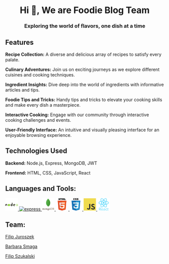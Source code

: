   <h1 align="center">Hi 👋, We are Foodie Blog Team</h1>
    <h3 align="center">Exploring the world of flavors, one dish at a time</h3>
       <h2>Features</h2>
    <p><strong>Recipe Collection:</strong> A diverse and delicious array of recipes to satisfy every palate.</p>
    <p><strong>Culinary Adventures:</strong> Join us on exciting journeys as we explore different cuisines and cooking techniques.</p>
    <p><strong>Ingredient Insights:</strong> Dive deep into the world of ingredients with informative articles and tips.</p>
    <p><strong>Foodie Tips and Tricks:</strong> Handy tips and tricks to elevate your cooking skills and make every dish a masterpiece.</p>
    <p><strong>Interactive Cooking:</strong> Engage with our community through interactive cooking challenges and events.</p>
    <p><strong>User-Friendly Interface:</strong> An intuitive and visually pleasing interface for an enjoyable browsing experience.</p>
    <p></p>
    <h2>Technologies Used</h2>
    <p><strong>Backend:</strong> Node.js, Express, MongoDB, JWT</p>
    <p><strong>Frontend:</strong> HTML, CSS, JavaScript, React</p>
    <h2 align="left">Languages and Tools:</h2>
    <p align="left"> <a href="https://nodejs.org/" target="_blank" rel="noreferrer"> <img src="https://raw.githubusercontent.com/devicons/devicon/master/icons/nodejs/nodejs-original-wordmark.svg" alt="nodejs" width="40" height="40"/> </a> <a href="https://expressjs.com/" target="_blank" rel="noreferrer"> <img src="https://www.vectorlogo.zone/logos/expressjs/expressjs-icon.svg" alt="express" width="40" height="40"/> </a> <a href="https://www.mongodb.com/" target="_blank" rel="noreferrer"> <img src="https://raw.githubusercontent.com/devicons/devicon/master/icons/mongodb/mongodb-original-wordmark.svg" alt="mongodb" width="40" height="40"/> </a> <a href="https://html.spec.whatwg.org/" target="_blank" rel="noreferrer"> <img src="https://raw.githubusercontent.com/devicons/devicon/master/icons/html5/html5-original-wordmark.svg" alt="html5" width="40" height="40"/> </a> <a href="https://developer.mozilla.org/en-US/docs/Web/CSS" target="_blank" rel="noreferrer"> <img src="https://raw.githubusercontent.com/devicons/devicon/master/icons/css3/css3-original-wordmark.svg" alt="css3" width="40" height="40"/> </a> <a href="https://developer.mozilla.org/en-US/docs/Web/JavaScript" target="_blank" rel="noreferrer"> <img src="https://raw.githubusercontent.com/devicons/devicon/master/icons/javascript/javascript-original.svg" alt="javascript" width="40" height="40"/> </a> <a href="https://reactjs.org/" target="_blank" rel="noreferrer"> <img src="https://raw.githubusercontent.com/devicons/devicon/master/icons/react/react-original-wordmark.svg" alt="react" width="40" height="40"/> </a> </p>
    <h2>Team:</h2>
        <p><a href="https://github.com/flipolip">Filip Juroszek</a></p>
    <p><a href="https://github.com/baska98">Barbara Smaga</a></p>
    <p><a href="https://github.com/FSzukalski">Filip Szukalski</a></p>
